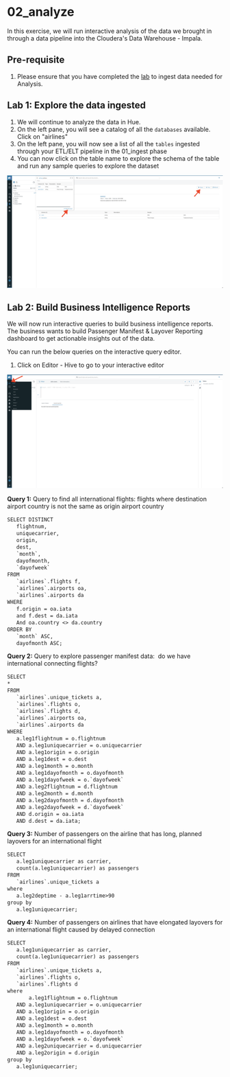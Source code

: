 # 02_analyze

In this exercise, we will run interactive analysis of the data we brought in through a data pipeline into the Cloudera's Data Warehouse - Impala.

## Pre-requisite

1. Please ensure that you have completed the [lab](01_ingest.md#lab-2-ingest-into-other-tables-needed-for-analysis-and-visualization) to ingest data needed for Analysis.

## Lab 1: Explore the data ingested

1. We will continue to analyze the data in Hue.
2. On the left pane, you will see a catalog of all the `databases` available. Click on "airlines"
3. On the left pane, you will now see a list of all the `tables` ingested through your ETL/ELT pipeline in the 01_ingest phase
4. You can now click on the table name to explore the schema of the table and run any sample queries to explore the dataset

![Screen_Shot_2023_04_24_at_11_14_56_PM.png](images/Screen_Shot_2023_04_24_at_11_14_56_PM.png)

## Lab 2: Build Business Intelligence Reports

We will now run interactive queries to build business intelligence reports. The business wants to build Passenger Manifest & Layover Reporting dashboard to get actionable insights out of the data.

You can run the below queries on the interactive query editor.

1. Click on Editor - Hive to go to your interactive editor

![Screen_Shot_2023_04_24_at_11_22_07_PM.png](images/Screen_Shot_2023_04_24_at_11_22_07_PM.png)

**Query 1:**  Query to find all international flights: flights where destination airport country is not the same as origin airport country

```
SELECT DISTINCT
   flightnum,
   uniquecarrier,
   origin,
   dest,
   `month`,
   dayofmonth,
   `dayofweek`
FROM
   `airlines`.flights f,
   `airlines`.airports oa,
   `airlines`.airports da
WHERE
   f.origin = oa.iata
   and f.dest = da.iata
   And oa.country <> da.country
ORDER BY
   `month` ASC,
   dayofmonth ASC;
```

**Query 2:** Query to explore passenger manifest data:  do we have international connecting flights?

```
SELECT
*
FROM
   `airlines`.unique_tickets a,
   `airlines`.flights o,
   `airlines`.flights d,
   `airlines`.airports oa,
   `airlines`.airports da 
WHERE
   a.leg1flightnum = o.flightnum
   AND a.leg1uniquecarrier = o.uniquecarrier
   AND a.leg1origin = o.origin
   AND a.leg1dest = o.dest
   AND a.leg1month = o.month
   AND a.leg1dayofmonth = o.dayofmonth
   AND a.leg1dayofweek = o.`dayofweek`
   AND a.leg2flightnum = d.flightnum
   AND a.leg2month = d.month
   AND a.leg2dayofmonth = d.dayofmonth
   AND a.leg2dayofweek = d.`dayofweek`
   AND d.origin = oa.iata
   AND d.dest = da.iata;
```

**Query 3:** Number of passengers on the airline that has long, planned layovers for an international flight

```
SELECT
   a.leg1uniquecarrier as carrier,
   count(a.leg1uniquecarrier) as passengers
FROM
   `airlines`.unique_tickets a
where
   a.leg2deptime - a.leg1arrtime>90
group by
   a.leg1uniquecarrier;
```

**Query 4:** Number of passengers on airlines that have elongated layovers for an international flight caused by delayed connection
```
SELECT
   a.leg1uniquecarrier as carrier,
   count(a.leg1uniquecarrier) as passengers
FROM
   `airlines`.unique_tickets a,
   `airlines`.flights o,
   `airlines`.flights d
where
       a.leg1flightnum = o.flightnum
   AND a.leg1uniquecarrier = o.uniquecarrier
   AND a.leg1origin = o.origin
   AND a.leg1dest = o.dest
   AND a.leg1month = o.month
   AND a.leg1dayofmonth = o.dayofmonth
   AND a.leg1dayofweek = o.`dayofweek`
   AND a.leg2uniquecarrier = d.uniquecarrier
   AND a.leg2origin = d.origin
group by
   a.leg1uniquecarrier;
```

